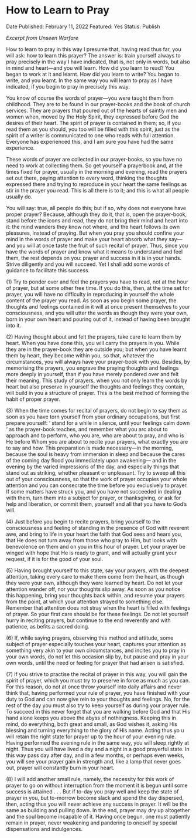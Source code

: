 # How to Learn to Pray

Date Published: February 11, 2022
Featured: Yes
Status: Publish

*Excerpt from Unseen Warfare*

How to learn to pray in this way I presume that, having read thus far, you will ask: how to learn this prayer? The answer is: train yourself always to pray precisely in the way I have indicated, that is, not only in words, but also in mind and heart—and you will learn. How did you learn to read? You began to work at it and learnt. How did you learn to write? You began to write, and you learnt. In the same way you will learn to pray as I have indicated, if you begin to pray in precisely this way.

You know of course the words of prayer—you were taught them from childhood. They are to be found in our prayer-books and the book of church services. They are prayers that poured out of the hearts of saintly men and women when, moved by the Holy Spirit, they expressed before God the desires of their heart. The spirit of prayer is contained in them; so, if you read them as you should, you too will be filled with this spirit, just as the spirit of a writer is communicated to one who reads with full attention. Everyone has experienced this, and I am sure you have had the same experience.

These words of prayer are collected in our prayer-books, so you have no need to work at collecting them. So get yourself a prayerbook and, at the times fixed for prayer, usually in the morning and evening, read the prayers set out there, paying attention to every word, thinking the thoughts expressed there and trying to reproduce in your heart the same feelings as stir in the prayer you read. This is all there is to it; and this is what all people usually do.

You will say: true, all people do this; but if so, why does not everyone have proper prayer? Because, although they do it, that is, open the prayer-book, stand before the icons and read, they do not bring their mind and heart into it: the mind wanders they know not where, and the heart follows its own pleasures, instead of praying. But when you pray you should confine your mind in the words of prayer and make your heart absorb what they say—and you will at once taste the fruit of such recital of prayer. Thus, since you have the words of prayer and know what it means to understand and feel them, the rest depends on you: prayer and success in it is in your hands. Strive diligently and you will succeed. Yet I shall add some words of guidance to facilitate this success.

(1) Try to ponder over and feel the prayers you have to read, not at the hour of prayer, but at some other free time. If you do this, then, at the time set for prayer, you will have no difficulty in reproducing in yourself the whole content of the prayer you read. As soon as you begin some prayer, the thoughts and feelings contained in it will at once present themselves to your consciousness, and you will utter the words as though they were your own, born in your own heart and pouring out of it, instead of having been brought into it.

(2) Having thought about and felt the prayers, take care to learn them by heart. When you have done this, you will carry the prayers in you. While they are in the prayer-book they are outside you; but when you have learnt them by heart, they become within you, so that, whatever the circumstances, you will always have your prayer-book with you. Besides, by memorising the prayers, you engrave the praying thoughts and feelings more deeply in yourself, than if you have merely pondered over and felt their meaning. This study of prayers, when you not only learn the words by heart but also preserve in yourself the thoughts and feelings they contain, will build in you a structure of prayer. This is the best method of forming the habit of proper prayer.

(3) When the time comes for recital of prayers, do not begin to say them as soon as you have torn yourself from your ordinary occupations, but first prepare yourself: ‘ stand for a while in silence, until your feelings calm down ‘ as the prayer-book teaches, and remember what you arc about to approach and to perform, who you are, who are about to pray, and who is He before Whom you are about to recite your prayers, what exactly you are to say and how. This preparation is made necessary—in the morning, because the soul is heavy from immersion in sleep and because the cares of the coming day flood you immediately upon awakening— and in the evening by the varied impressions of the day, and especially things that stand out as striking, whether pleasant or unpleasant. Try to sweep all this out of your consciousness, so that the work of prayer occupies your whole attention and you can consecrate the time before you exclusively to prayer. If some matters have struck you, and you have not succeeded in dealing with them, turn them into a subject for prayer, or thanksgiving, or ask for help and liberation, or commit them, yourself and all that you have to God’s will.

(4) Just before you begin to recite prayers, bring yourself to the consciousness and feeling of standing in the presence of God with reverent awe, and bring to life in your heart the faith that God sees and hears you, that He does not turn away from those who pray to Him, but looks with benevolence on them and on you in this hour of prayer. Let your prayer be winged with hope that He is ready to grant, and will actually grant your request, if it is for the good of your soul.

(5) Having brought yourself to this state, say your prayers, with the deepest attention, taking every care to make them come from the heart, as though they were your own, although they were learned by heart. Do not let your attention wander off, nor your thoughts slip away. As soon as you notice this happening, bring your thoughts back within, and resume your prayers from the point, at which your attention strayed to something else. Remember that attention does not stray when the heart is filled with feelings of prayer. So your first care should be for these feelings. Do not let yourself hurry in reciting prayers, but continue to the end reverently and with patience, as befits a sacred doing.

(6) If, while saying prayers, observing this method and attitude, some subject of prayer especially touches your heart, captures your attention as something very akin to your own circumstances, and incites you to pray in your own words, do not let this occasion slip by, but pause and pray in your own words, until the need or feeling for prayer that had arisen is satisfied.

(7) If you strive to practise the recital of prayer in this way, you will gain the spirit of prayer, which you must try to preserve in force as much as you can. For this reason, do not at once throw yourself into daily affairs and never think that, having performed your rule of prayer, you have finished with your duty to God and can now give rein to your thoughts and feelings. No, for the rest of the day you must also try to keep yourself as during your prayer rule. To succeed in this never forget that you are walking before God and that His hand alone keeps you above the abyss of nothingness. Keeping this in mind, do everything, both great and small, as God wishes it, asking His blessing and turning everything to the glory of His name. Acting thus yo u will retain the right state for prayer up to the hour of your evening rule. Having performed the evening rule in the same way, you will sleep rightly at night. Thus you will have lived a day and a night in a good prayerful state. In this way pass day after day, and in a few months, or perhaps even weeks, you will see your prayer gain in strength and, like a lamp that never goes out, prayer will constantly burn in your heart.

(8) I will add another small rule, namely, the necessity for this work of prayer to go on without interruption from the moment it is begun until some success is attained . . . But if to-day you pray well and keep the state of prayer in you, but to-morrow become slack and spend the day dispersed, then, acting thus you will never achieve any success in prayer. It will be the same as building and pulling down. In the end, prayer may dry up altogether and the soul become incapable of it. Having once begun, one must patiently remain in prayer, never weakening and pandering to oneself by special dispensations and indulgences.